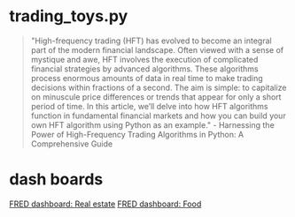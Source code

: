 # trading_toys.py
> "High-frequency trading (HFT) has evolved to become an integral part of the modern financial landscape. Often viewed with a sense of mystique and awe, HFT involves the execution of complicated financial strategies by advanced algorithms.
> These algorithms process enormous amounts of data in real time to make trading decisions within fractions of a second. The aim is simple: to capitalize on minuscule price differences or trends that appear for only a short period of time. In this article, we’ll delve into how HFT algorithms function in fundamental financial markets and how you can build your own HFT algorithm using Python as an example." - Harnessing the Power of High-Frequency Trading Algorithms in Python: A Comprehensive Guide

# dash boards
[FRED dashboard: Real estate](https://fredaccount.stlouisfed.org/dashboard/108849#)
[FRED dashboard: Food](https://fredaccount.stlouisfed.org/dashboard/108852#)
